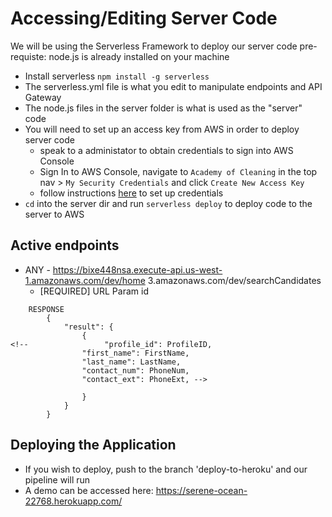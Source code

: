 # Accessing/Editing Server Code
We will be using the Serverless Framework to deploy our server code
pre-requiste: node.js is already installed on your machine
* Install serverless `npm install -g serverless`
* The serverless.yml file is what you edit to manipulate endpoints and API Gateway
* The node.js files in the server folder is what is used as the "server" code
* You will need to set up an access key from AWS in order to deploy server code
    * speak to a administator to obtain credentials to sign into AWS Console
    * Sign In to AWS Console, navigate to `Academy of Cleaning` in the top nav > `My Security Credentials` and click `Create New Access Key`
    * follow instructions [here](https://www.serverless.com/framework/docs/providers/aws/guide/credentials#setup-with-serverless-config-credentials-command) to set up credentials
* `cd` into the server dir and run `serverless deploy` to deploy code to the server to AWS

## Active endpoints
* ANY - https://bixe448nsa.execute-api.us-west-1.amazonaws.com/dev/home
3.amazonaws.com/dev/searchCandidates
    * [REQUIRED] URL Param id 

```        
    RESPONSE    
        {
            "result": {
            	{
<!--                 "profile_id": ProfileID,
                "first_name": FirstName,
                "last_name": LastName,
                "contact_num": PhoneNum,
                "contact_ext": PhoneExt, -->
                
                }
            }
        }
```

## Deploying the Application
* If you wish to deploy, push to the branch 'deploy-to-heroku' and our pipeline will run
* A demo can be accessed here: https://serene-ocean-22768.herokuapp.com/

